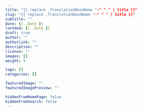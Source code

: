 ```yaml
---
title: "{{ replace .TranslationBaseName "-" " " | title }}"
slug: "{{ replace .TranslationBaseName "-" " " | title }}"
subtitle: ""
date: {{ .Date }}
lastmod: {{ .Date }}
draft: true
author: ""
authorLink: ""
description: ""
license: ""
images: []
weight: 9

tags: []
categories: []

featuredImage: ""
featuredImagePreview: ""

hiddenFromHomePage: false
hiddenFromSearch: false
---
```

<!--more-->
